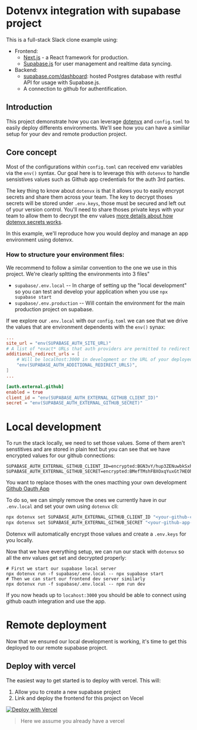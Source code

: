# Dotenvx integration with supabase project

This is a full-stack Slack clone example using:

- Frontend:
  - [Next.js](https://github.com/vercel/next.js) - a React framework for production.
  - [Supabase.js](https://supabase.com/docs/library/getting-started) for user management and realtime data syncing.
- Backend:
  - [supabase.com/dashboard](https://supabase.com/dashboard/): hosted Postgres database with restful API for usage with Supabase.js.
  - A connection to github for authentification.

## Introduction

This project demonstrate how you can leverage [dotenvx](https://dotenvx.com/) and `config.toml` to easily deploy differents
environments. We'll see how you can have a similiar setup for your dev and remote production project.

## Core concept

Most of the configurations within `config.toml` can received env variables via the `env()` syntax. Our goal here is to leverage
this with `dotenvx` to handle sensistives values such as Github app credentials for the auth 3rd parties.

The key thing to know about `dotenvx` is that it allows you to easily encrypt secrets and share them across your team.
The key to decrypt thoses secrets will be stored under `.env.keys`, those must be secured and left out of your version control.
You'll need to share thoses private keys with your team to allow them to decrypt the env values [more details about how dotenvx secrets works](https://dotenvx.com/encryption).

In this example, we'll reproduce how you would deploy and manage an app environment using dotenvx.

### How to structure your environment files:

We recommend to follow a similar convention to the one we use in this project.
We're clearly spltting the environments into 3 files"

- `supabase/.env.local` -- In charge of setting up the "local development" so you can test and develop your application when you use `npx supabase start`
- `supabase/.env.production` -- Will contain the environment for the main production project on supabase.

If we explore our `.env.local` with our `config.toml` we can see that we drive the values that are environment
dependents with the `env()` synax:

```toml
...
site_url = "env(SUPABASE_AUTH_SITE_URL)"
# A list of *exact* URLs that auth providers are permitted to redirect to post authentication.
additional_redirect_urls = [
    # Will be localhost:3000 in development or the URL of your deployed app in production.
    "env(SUPABASE_AUTH_ADDITIONAL_REDIRECT_URLS)",
]
...

[auth.external.github]
enabled = true
client_id = "env(SUPABASE_AUTH_EXTERNAL_GITHUB_CLIENT_ID)"
secret = "env(SUPABASE_AUTH_EXTERNAL_GITHUB_SECRET)"
```

# Local development

To run the stack locally, we need to set those values. Some of them aren't senstitives and are stored in plain text
but you can see that we have encrypted values for our github connections:

```supabase/.env.local
SUPABASE_AUTH_EXTERNAL_GITHUB_CLIENT_ID=encrypted:BGN3vY/hup3ZENuwbkSxhL9TI7QvGH24HyPS9nd/oaZSQMmuDPS+Y1IJKPCsi38BSxxcHEUh09I9jp75nUuslXjHWs+y9p4OLIUPcUBAYlPTKvPrxkn3MLzJ0WxdvukWlzMosSZfUdMtYpze3GnU9UEDG0+O
SUPABASE_AUTH_EXTERNAL_GITHUB_SECRET=encrypted:BMefTMshFBXOxqYuxGt7HEOhVM1C0tySmX/Wl23nRe0Bm1aiMuzfFIBqUDd21jM2hqnEUJgaOQ6HJSFEJt/iXBWUvqz2aedTUbELTyuCZKNCQWF2cAAOYqipaoFKIODCqGwULhYFD31G0y0WlJWXOB0IAwyhACJu7y4nvsZmuZ8yNvASHP5Blho=
```

You want to replace thoses with the ones macthing your own development [Github Oauth App](https://docs.github.com/en/apps/oauth-apps/building-oauth-apps/creating-an-oauth-app)

To do so, we can simply remove the ones we currently have in our `.env.local` and set your own using `dotenvx` cli:

```bash
npx dotenvx set SUPABASE_AUTH_EXTERNAL_GITHUB_CLIENT_ID "<your-github-client-id>" -f supabase/.env.local
npx dotenvx set SUPABASE_AUTH_EXTERNAL_GITHUB_SECRET "<your-github-app-secret>" -f supabase/.env.local
```

Dotenvx will automatically encrypt those values and create a `.env.keys` for you locally.

Now that we have everything setup, we can run our stack with `dotenvx` so all the env values get set and decrypted properly:

```
# First we start our supabase local server
npx dotenvx run -f supabase/.env.local -- npx supabase start
# Then we can start our frontend dev server similarly
npx dotenvx run -f supabase/.env.local -- npm run dev
```

If you now heads up to `locahost:3000` you should be able to connect using github oauth integration and use the app.

# Remote deployment

Now that we ensured our local development is working, it's time to get this deployed to our remote supabase project.

## Deploy with vercel

The easiest way to get started is to deploy with vercel. This will:

1. Allow you to create a new supabase project
2. Link and deploy the frontend for this project on Vecel

[![Deploy with Vercel](https://vercel.com/button)](https://vercel.com/new/clone?repository-url=https%3A%2F%2Fgithub.com%2Fsupabase%2Fsupabase%2Ftree%2Fmaster%2Fexamples%2Fslack-clone%2Fnextjs-slack-clone&project-name=supabase-nextjs-slack-clone&repository-name=supabase-nextjs-slack-clone&integration-ids=oac_VqOgBHqhEoFTPzGkPd7L0iH6&external-id=https%3A%2F%2Fgithub.com%2Fsupabase%2Fsupabase%2Ftree%2Fmaster%2Fexamples%2Fslack-clone%2Fnextjs-slack-clone)

> Here we assume you already have a vercel
